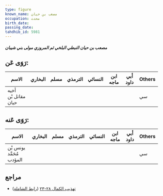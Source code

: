 ```yaml
---
type: figure
known_name: مصعب بن حيان
occupation: محدث
birth_date:
passing_date:
tahdhib_id: 5981
---
```

##### مصعب بن حيان النبطي البلخي ثم المروزي مولى بني شيبان

## رَوَى عَن:
| الاسم               | البخاري | مسلم | الترمذي | النسائي | ابن ماجه | أبي داود | Others |
| ------------------- | ------- | ---- | ------- | ------- | -------- | -------- | ------ |
| أخيه مقاتل بْن حيان |         |      |         |         |          |          | سي     |
## رَوَى عَنه:
| الاسم                    | البخاري | مسلم | الترمذي | النسائي | ابن ماجه | أبي داود | Others |
| ------------------------ | ------- | ---- | ------- | ------- | -------- | -------- | ------ |
| يونس بْن مُحَمَّد المؤدب |         |      |         |         |          |          | سي     |
## مراجع
- [تهذيب الكمال ٢٨-٢٣](obsidian://open?vault=Tahdhib-al-Kamal&file=Figures/٥٩٨١-مصعب%20بن%20حيان%20النبطي%20البلخي%20ثم%20المروزي%20مولى%20بني%20شيبان) ([رابط الشاملة](https://shamela.ws/book/3722/14998))